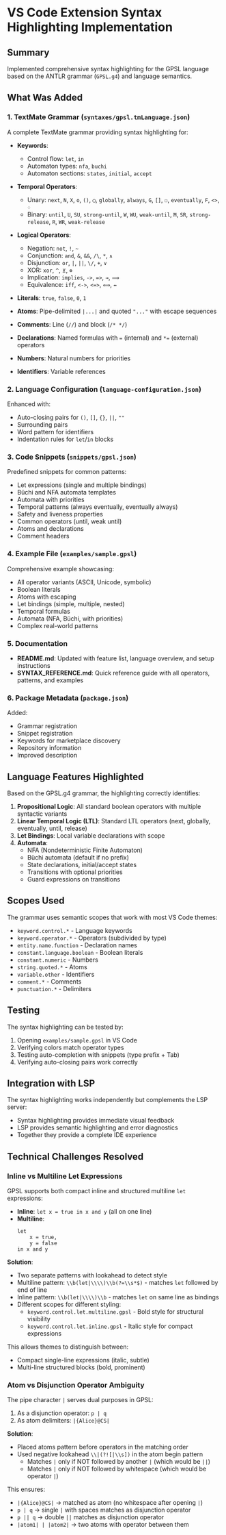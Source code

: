 # VS Code Extension Syntax Highlighting Implementation

## Summary

Implemented comprehensive syntax highlighting for the GPSL language based on the ANTLR grammar (`GPSL.g4`) and language semantics.

## What Was Added

### 1. TextMate Grammar (`syntaxes/gpsl.tmLanguage.json`)

A complete TextMate grammar providing syntax highlighting for:

- **Keywords**:
  - Control flow: `let`, `in`
  - Automaton types: `nfa`, `buchi`
  - Automaton sections: `states`, `initial`, `accept`

- **Temporal Operators**:
  - Unary: `next`, `N`, `X`, `o`, `()`, `◯`, `globally`, `always`, `G`, `[]`, `☐`, `eventually`, `F`, `<>`, `♢`
  - Binary: `until`, `U`, `SU`, `strong-until`, `W`, `WU`, `weak-until`, `M`, `SR`, `strong-release`, `R`, `WR`, `weak-release`

- **Logical Operators**:
  - Negation: `not`, `!`, `~`
  - Conjunction: `and`, `&`, `&&`, `/\`, `*`, `∧`
  - Disjunction: `or`, `|`, `||`, `\/`, `+`, `∨`
  - XOR: `xor`, `^`, `⊻`, `⊕`
  - Implication: `implies`, `->`, `=>`, `→`, `⟹`
  - Equivalence: `iff`, `<->`, `<=>`, `⟺`, `↔`

- **Literals**: `true`, `false`, `0`, `1`

- **Atoms**: Pipe-delimited `|...|` and quoted `"..."` with escape sequences

- **Comments**: Line (`//`) and block (`/* */`)

- **Declarations**: Named formulas with `=` (internal) and `*=` (external) operators

- **Numbers**: Natural numbers for priorities

- **Identifiers**: Variable references

### 2. Language Configuration (`language-configuration.json`)

Enhanced with:
- Auto-closing pairs for `()`, `[]`, `{}`, `||`, `""`
- Surrounding pairs
- Word pattern for identifiers
- Indentation rules for `let`/`in` blocks

### 3. Code Snippets (`snippets/gpsl.json`)

Predefined snippets for common patterns:
- Let expressions (single and multiple bindings)
- Büchi and NFA automata templates
- Automata with priorities
- Temporal patterns (always eventually, eventually always)
- Safety and liveness properties
- Common operators (until, weak until)
- Atoms and declarations
- Comment headers

### 4. Example File (`examples/sample.gpsl`)

Comprehensive example showcasing:
- All operator variants (ASCII, Unicode, symbolic)
- Boolean literals
- Atoms with escaping
- Let bindings (simple, multiple, nested)
- Temporal formulas
- Automata (NFA, Büchi, with priorities)
- Complex real-world patterns

### 5. Documentation

- **README.md**: Updated with feature list, language overview, and setup instructions
- **SYNTAX_REFERENCE.md**: Quick reference guide with all operators, patterns, and examples

### 6. Package Metadata (`package.json`)

Added:
- Grammar registration
- Snippet registration
- Keywords for marketplace discovery
- Repository information
- Improved description

## Language Features Highlighted

Based on the GPSL.g4 grammar, the highlighting correctly identifies:

1. **Propositional Logic**: All standard boolean operators with multiple syntactic variants
2. **Linear Temporal Logic (LTL)**: Standard LTL operators (next, globally, eventually, until, release)
3. **Let Bindings**: Local variable declarations with scope
4. **Automata**: 
   - NFA (Nondeterministic Finite Automaton)
   - Büchi automata (default if no prefix)
   - State declarations, initial/accept states
   - Transitions with optional priorities
   - Guard expressions on transitions

## Scopes Used

The grammar uses semantic scopes that work with most VS Code themes:

- `keyword.control.*` - Language keywords
- `keyword.operator.*` - Operators (subdivided by type)
- `entity.name.function` - Declaration names
- `constant.language.boolean` - Boolean literals
- `constant.numeric` - Numbers
- `string.quoted.*` - Atoms
- `variable.other` - Identifiers
- `comment.*` - Comments
- `punctuation.*` - Delimiters

## Testing

The syntax highlighting can be tested by:
1. Opening `examples/sample.gpsl` in VS Code
2. Verifying colors match operator types
3. Testing auto-completion with snippets (type prefix + Tab)
4. Verifying auto-closing pairs work correctly

## Integration with LSP

The syntax highlighting works independently but complements the LSP server:
- Syntax highlighting provides immediate visual feedback
- LSP provides semantic highlighting and error diagnostics
- Together they provide a complete IDE experience

## Technical Challenges Resolved

### Inline vs Multiline Let Expressions

GPSL supports both compact inline and structured multiline `let` expressions:
- **Inline**: `let x = true in x and y` (all on one line)
- **Multiline**: 
  ```gpsl
  let
      x = true,
      y = false
  in x and y
  ```

**Solution**:
- Two separate patterns with lookahead to detect style
- Multiline pattern: `\\b(let|\\\\)\\b(?=\\s*$)` - matches `let` followed by end of line
- Inline pattern: `\\b(let|\\\\)\\b` - matches `let` on same line as bindings
- Different scopes for different styling:
  - `keyword.control.let.multiline.gpsl` - Bold style for structural visibility
  - `keyword.control.let.inline.gpsl` - Italic style for compact expressions

This allows themes to distinguish between:
- Compact single-line expressions (italic, subtle)
- Multi-line structured blocks (bold, prominent)

### Atom vs Disjunction Operator Ambiguity

The pipe character `|` serves dual purposes in GPSL:
1. As a disjunction operator: `p | q`
2. As atom delimiters: `|{Alice}@CS|`

**Solution**: 
- Placed atoms pattern before operators in the matching order
- Used negative lookahead `\\|(?![|\\s])` in the atom begin pattern
  - Matches `|` only if NOT followed by another `|` (which would be `||`)
  - Matches `|` only if NOT followed by whitespace (which would be operator `|`)
  
This ensures:
- `|{Alice}@CS|` → matched as atom (no whitespace after opening `|`)
- `p | q` → single `|` with spaces matches as disjunction operator
- `p || q` → double `||` matches as disjunction operator
- `|atom1| | |atom2|` → two atoms with operator between them
